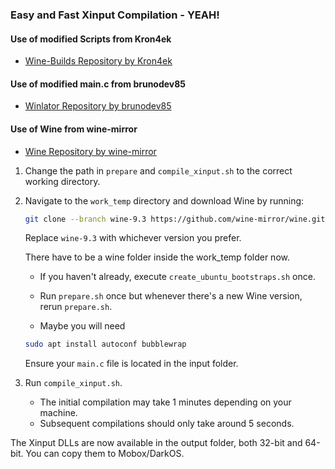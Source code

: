 ### Easy and Fast Xinput Compilation - YEAH!

#### Use of modified Scripts from Kron4ek

- [Wine-Builds Repository by Kron4ek](https://github.com/Kron4ek/Wine-Builds.git)

#### Use of modified main.c from brunodev85

- [Winlator Repository by brunodev85](https://github.com/brunodev85/winlator.git)

#### Use of Wine from wine-mirror

- [Wine Repository by wine-mirror](https://github.com/wine-mirror/wine.git)

1. Change the path in `prepare` and `compile_xinput.sh` to the correct working directory.

2. Navigate to the `work_temp` directory and download Wine by running:

    ```bash
    git clone --branch wine-9.3 https://github.com/wine-mirror/wine.git
    ```
    
    Replace `wine-9.3` with whichever version you prefer.
    
    There have to be a wine folder inside the work_temp folder now.

   - If you haven't already, execute `create_ubuntu_bootstraps.sh` once.
   
   - Run `prepare.sh` once but whenever there's a new Wine version, rerun `prepare.sh`.
  
   - Maybe you will need 
   
    ```bash
    sudo apt install autoconf bubblewrap
    ```

   Ensure your `main.c` file is located in the input folder.

3. Run `compile_xinput.sh`.

    - The initial compilation may take 1 minutes depending on your machine.
    - Subsequent compilations should only take around 5 seconds.

The Xinput DLLs are now available in the output folder, both 32-bit and 64-bit. You can copy them to Mobox/DarkOS.




